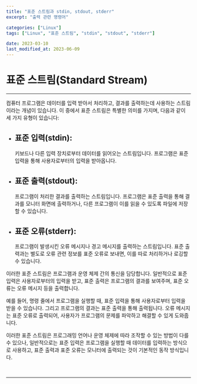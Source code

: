 ```yaml
---
title: "표준 스트림과 stdin, stdout, stderr"
excerpt: "출력 관련 명령어"

categories: ["Linux"]
tags: ["Linux", "표준 스트림", "stdin", "stdout", "stderr"]

date: 2023-03-10
last_modified_at: 2023-06-09
---
```


# 표준 스트림(Standard Stream)

---

컴퓨터 프로그램은 데이터를 입력 받아서 처리하고, 결과를 출력하는데 사용하는 스트림이라는 개념이 있습니다. 이 중에서 표준 스트림은 특별한 의미를 가지며, 다음과 같이 세 가지 유형이 있습니다:

- ## 표준 입력(stdin): 

   키보드나 다른 입력 장치로부터 데이터를 읽어오는 스트림입니다. 프로그램은 표준 입력을 통해 사용자로부터의 입력을 받아옵니다.

- ## 표준 출력(stdout):

   프로그램이 처리한 결과를 출력하는 스트림입니다. 프로그램은 표준 출력을 통해 결과를 모니터 화면에 출력하거나, 다른 프로그램이 이를 읽을 수 있도록 파일에 저장할 수 있습니다.

- ## 표준 오류(stderr):

   프로그램이 발생시킨 오류 메시지나 경고 메시지를 출력하는 스트림입니다. 표준 출력과는 별도로 오류 관련 정보를 표준 오류로 보내면, 이를 따로 처리하거나 로깅할 수 있습니다.

이러한 표준 스트림은 프로그램과 운영 체제 간의 통신을 담당합니다. 일반적으로 표준 입력은 사용자로부터의 입력을 받고, 표준 출력은 프로그램의 결과를 보여주며, 표준 오류는 오류 메시지 등을 출력합니다.

예를 들어, 명령 줄에서 프로그램을 실행할 때, 표준 입력을 통해 사용자로부터 입력을 받을 수 있습니다. 그리고 프로그램의 결과는 표준 출력을 통해 출력됩니다. 오류 메시지는 표준 오류로 출력되어, 사용자가 프로그램의 문제를 파악하고 해결할 수 있게 도와줍니다.

이러한 표준 스트림은 프로그래밍 언어나 운영 체제에 따라 조작할 수 있는 방법이 다를 수 있으나, 일반적으로는 표준 입력은 프로그램을 실행할 때 데이터를 입력하는 방식으로 사용하고, 표준 출력과 표준 오류는 모니터에 출력되는 것이 기본적인 동작 방식입니다.

<br>

---

<br>